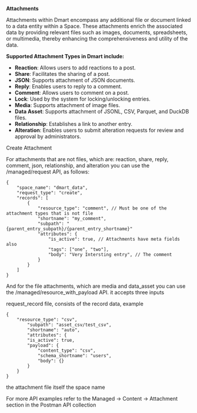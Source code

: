 **Attachments**

Attachments within Dmart encompass any additional file or document linked to a data entity within a Space. These attachments enrich the associated data by providing relevant files such as images, documents, spreadsheets, or multimedia, thereby enhancing the comprehensiveness and utility of the data.

**Supported Attachment Types in Dmart include:**

- **Reaction**: Allows users to add reactions to a post.
- **Share**: Facilitates the sharing of a post.
- **JSON**: Supports attachment of JSON documents.
- **Reply**: Enables users to reply to a comment.
- **Comment**: Allows users to comment on a post.
- **Lock**: Used by the system for locking/unlocking entries.
- **Media**: Supports attachment of image files.
- **Data Asset**: Supports attachment of JSONL, CSV, Parquet, and DuckDB files.
- **Relationship**: Establishes a link to another entry.
- **Alteration**: Enables users to submit alteration requests for review and approval by administrators.

Create Attachment

For attachments that are not files, which are: reaction, share, reply, comment, json, relationship, and alteration you can use the /managed/request API, as follows:

```
{
    "space_name": "dmart_data",
    "request_type": "create",
    "records": [
        {
            "resource_type": "comment", // Must be one of the attachment types that is not file
            "shortname": "my_comment",
            "subpath": "{parent_entry_subpath}/{parent_entry_shortname}"
            "attributes": {
                "is_active": true, // Attachments have meta fields also
                "tags": ["one", "two"],
                "body": "Very Intersting entry", // The comment
            }
        }
    ]
}
```

And for the file attachments, which are media and data_asset you can use the /managed/resource_with_payload API. it accepts three inputs

request_record file, consists of the record data, example

```
{
    "resource_type": "csv",
        "subpath": "asset_csv/test_csv",
        "shortname": "auto",
        "attributes": {
        "is_active": true,
        "payload": {
            "content_type": "csv",
            "schema_shortname": "users",
            "body": {}
        }
    }
}
```

the attachment file itself
the space name

For more API examples refer to the Managed -> Content -> Attachment section in the Postman API collection
